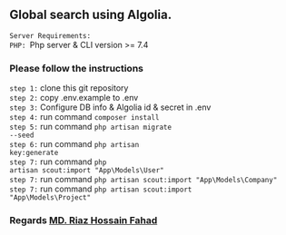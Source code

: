 ## Global search using Algolia.

`Server Requirements:` <br>
`PHP: `Php server & CLI version >= 7.4 <br>

### Please follow the instructions

`step 1:` clone this git repository <br>
`step 2:` copy .env.example to .env <br>
`step 3:` Configure DB info & Algolia id & secret in .env <br>
`step 4:` run command <code>composer install</code> <br>
`step 5:` run command <code>php artisan migrate --seed</code><br>
`step 6:` run command <code>php artisan key:generate</code> <br>
`step 7:` run command <code>php artisan scout:import "App\Models\User"</code> <br>
`step 7:` run command <code>php artisan scout:import "App\Models\Company"</code> <br>
`step 7:` run command <code>php artisan scout:import "App\Models\Project"</code> <br>

### Regards [MD. Riaz Hossain Fahad](https://github.com/RiazHossainFahad)